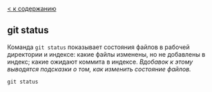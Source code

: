 [< к содержанию](./readme.md)

## git status

Команда `git status` показывает состояния файлов в рабочей директории и индексе: какие файлы изменены, но не добавлены в индекс; какие ожидают коммита в индексе. _Вдобавок к этому выводятся подсказки о том, как изменить состояние файлов._

``````
git status
`````` 